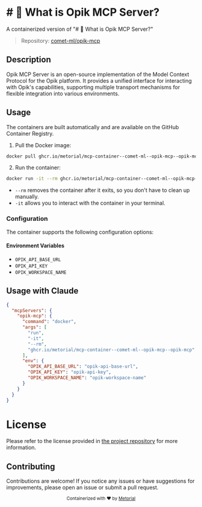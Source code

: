 
# # 🚀 What is Opik MCP Server?

A containerized version of "# 🚀 What is Opik MCP Server?"

> Repository: [comet-ml/opik-mcp](https://github.com/comet-ml/opik-mcp)

## Description

Opik MCP Server is an open-source implementation of the Model Context Protocol for the Opik platform. It provides a unified interface for interacting with Opik's capabilities, supporting multiple transport mechanisms for flexible integration into various environments.


## Usage

The containers are built automatically and are available on the GitHub Container Registry.

1. Pull the Docker image:

```bash
docker pull ghcr.io/metorial/mcp-container--comet-ml--opik-mcp--opik-mcp
```

2. Run the container:

```bash
docker run -it --rm ghcr.io/metorial/mcp-container--comet-ml--opik-mcp--opik-mcp 
```

- `--rm` removes the container after it exits, so you don't have to clean up manually.
- `-it` allows you to interact with the container in your terminal.


### Configuration

The container supports the following configuration options:




#### Environment Variables

- `OPIK_API_BASE_URL`
- `OPIK_API_KEY`
- `OPIK_WORKSPACE_NAME`




## Usage with Claude

```json
{
  "mcpServers": {
    "opik-mcp": {
      "command": "docker",
      "args": [
        "run",
        "-it",
        "--rm",
        "ghcr.io/metorial/mcp-container--comet-ml--opik-mcp--opik-mcp"
      ],
      "env": {
        "OPIK_API_BASE_URL": "opik-api-base-url",
        "OPIK_API_KEY": "opik-api-key",
        "OPIK_WORKSPACE_NAME": "opik-workspace-name"
      }
    }
  }
}
```

# License

Please refer to the license provided in [the project repository](https://github.com/comet-ml/opik-mcp) for more information.

## Contributing

Contributions are welcome! If you notice any issues or have suggestions for improvements, please open an issue or submit a pull request.

<div align="center">
  <sub>Containerized with ❤️ by <a href="https://metorial.com">Metorial</a></sub>
</div>
  